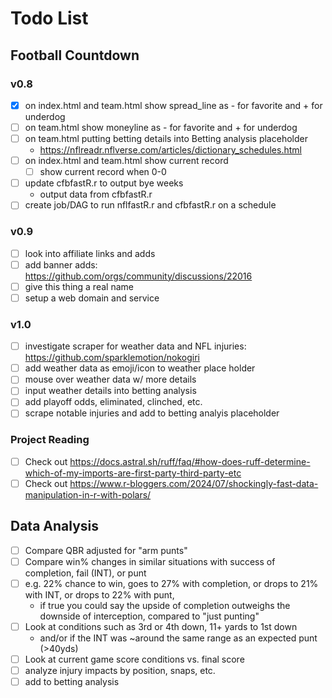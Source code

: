 # Todo List

## Football Countdown
### v0.8
- [X] on index.html and team.html show spread_line as - for favorite and + for underdog
- [ ] on team.html show moneyline as - for favorite and + for underdog
- [ ] on team.html putting betting details into Betting analysis placeholder
    * https://nflreadr.nflverse.com/articles/dictionary_schedules.html
- [ ] on index.html and team.html show current record
    * [ ] show current record when 0-0
- [ ] update cfbfastR.r to output bye weeks
    * output data from cfbfastR.r
- [ ] create job/DAG to run nflfastR.r and cfbfastR.r on a schedule

### v0.9
- [ ] look into affiliate links and adds
- [ ] add banner adds: https://github.com/orgs/community/discussions/22016
- [ ] give this thing a real name
- [ ] setup a web domain and service

### v1.0
- [ ] investigate scraper for weather data and NFL injuries: https://github.com/sparklemotion/nokogiri
- [ ] add weather data as emoji/icon to weather place holder
- [ ] mouse over weather data w/ more details
- [ ] input weather details into betting analysis
- [ ] add playoff odds, eliminated, clinched, etc.
- [ ] scrape notable injuries and add to betting analyis placeholder

### Project Reading
- [ ] Check out https://docs.astral.sh/ruff/faq/#how-does-ruff-determine-which-of-my-imports-are-first-party-third-party-etc
- [ ] Check out https://www.r-bloggers.com/2024/07/shockingly-fast-data-manipulation-in-r-with-polars/

## Data Analysis
- [ ] Compare QBR adjusted for "arm punts"
- [ ] Compare win% changes in similar situations with success of completion, fail (INT), or punt
- [ ] e.g. 22% chance to win, goes to 27% with completion, or drops to 21% with INT, or drops to 22% with punt,
    * if true you could say the upside of completion outweighs the downside of interception, compared to "just punting"
- [ ] Look at conditions such as 3rd or 4th down, 11+ yards to 1st down
    * and/or if the INT was ~around the same range as an expected punt (>40yds)
- [ ] Look at current game score conditions vs. final score
- [ ] analyze injury impacts by position, snaps, etc.
- [ ] add to betting analysis